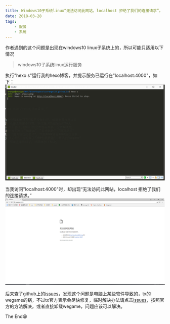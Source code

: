 ```yaml
---
title: Windows10子系统linux“无法访问此网站，localhost 拒绝了我们的连接请求”。
date: 2018-03-28
tags:
	- 服务
	- 系统
---
```

作者遇到的这个问题是出现在windows10 linux子系统上的，所以可能只适用以下情况

> windows10子系统linux运行服务

执行"hexo s"运行我的hexo博客，并提示服务已运行在"localhost:4000"，如下：
![](/images/orange/cmder.png)

当我访问"localhost:4000"时，却出现“无法访问此网站，localhost 拒绝了我们的连接请求。”
![](/images/orange/localhost.png)

后来查了github上的[issues](https://github.com/Microsoft/WSL/issues/1554#issuecomment-380699241)，发现这个问题是电脑上某些软件导致的，tx的wegame的锅，不过tx官方表示会尽快修复，临时解决办法请点击[issues](https://github.com/Microsoft/WSL/issues/1554#issuecomment-380699241)，按照官方的方法解决，或者直接卸载wegame，问题应该可以解决。

The End😀
